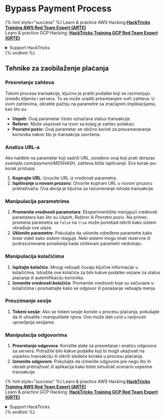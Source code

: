 # Bypass Payment Process

{% hint style="success" %}
Learn & practice AWS Hacking:<img src="/.gitbook/assets/arte.png" alt="" data-size="line">[**HackTricks Training AWS Red Team Expert (ARTE)**](https://training.hacktricks.xyz/courses/arte)<img src="/.gitbook/assets/arte.png" alt="" data-size="line">\
Learn & practice GCP Hacking: <img src="/.gitbook/assets/grte.png" alt="" data-size="line">[**HackTricks Training GCP Red Team Expert (GRTE)**<img src="/.gitbook/assets/grte.png" alt="" data-size="line">](https://training.hacktricks.xyz/courses/grte)

<details>

<summary>Support HackTricks</summary>

* Check the [**subscription plans**](https://github.com/sponsors/carlospolop)!
* **Join the** 💬 [**Discord group**](https://discord.gg/hRep4RUj7f) or the [**telegram group**](https://t.me/peass) or **follow** us on **Twitter** 🐦 [**@hacktricks\_live**](https://twitter.com/hacktricks\_live)**.**
* **Share hacking tricks by submitting PRs to the** [**HackTricks**](https://github.com/carlospolop/hacktricks) and [**HackTricks Cloud**](https://github.com/carlospolop/hacktricks-cloud) github repos.

</details>
{% endhint %}

## Tehnike za zaobilaženje plaćanja

### Presretanje zahteva
Tokom procesa transakcije, ključno je pratiti podatke koji se razmenjuju između klijenta i servera. To se može uraditi presretanjem svih zahteva. U ovim zahtevima, obratite pažnju na parametre sa značajnim implikacijama, kao što su:

- **Uspeh**: Ovaj parametar često označava status transakcije.
- **Referer**: Može ukazivati na izvor sa kojeg je zahtev potekao.
- **Povratni poziv**: Ovaj parametar se obično koristi za preusmeravanje korisnika nakon što je transakcija završena.

### Analiza URL-a
Ako naiđete na parametar koji sadrži URL, posebno onaj koji prati obrazac _example.com/payment/MD5HASH_, zahteva bliže ispitivanje. Evo korak-po-korak pristupa:

1. **Kopirajte URL**: Izvucite URL iz vrednosti parametra.
2. **Ispitivanje u novom prozoru**: Otvorite kopirani URL u novom prozoru pretraživača. Ova akcija je ključna za razumevanje ishoda transakcije.

### Manipulacija parametrima
1. **Promenite vrednosti parametara**: Eksperimentišite menjajući vrednosti parametara kao što su _Uspeh_, _Referer_ ili _Povratni poziv_. Na primer, promena parametra sa `false` na `true` može ponekad otkriti kako sistem obrađuje ove ulaze.
2. **Uklonite parametre**: Pokušajte da uklonite određene parametre kako biste videli kako sistem reaguje. Neki sistemi mogu imati rezervne ili podrazumevane ponašanja kada očekivani parametri nedostaju.

### Manipulacija kolačićima
1. **Ispitajte kolačiće**: Mnogi vebsajti čuvaju ključne informacije u kolačićima. Istražite ove kolačiće za bilo kakve podatke vezane za status plaćanja ili autentifikaciju korisnika.
2. **Izmenite vrednosti kolačića**: Promenite vrednosti koje su sačuvane u kolačićima i posmatrajte kako se odgovor ili ponašanje vebsajta menja.

### Preuzimanje sesije
1. **Tokeni sesije**: Ako se tokeni sesije koriste u procesu plaćanja, pokušajte da ih uhvatite i manipulišete njima. Ovo može dati uvid u ranjivosti upravljanja sesijama.

### Manipulacija odgovorima
1. **Presretanje odgovora**: Koristite alate za presretanje i analizu odgovora sa servera. Potražite bilo kakve podatke koji bi mogli ukazivati na uspešnu transakciju ili otkriti sledeće korake u procesu plaćanja.
2. **Izmenite odgovore**: Pokušajte da izmenite odgovore pre nego što ih obradi pretraživač ili aplikacija kako biste simulirali scenario uspešne transakcije.

{% hint style="success" %}
Learn & practice AWS Hacking:<img src="/.gitbook/assets/arte.png" alt="" data-size="line">[**HackTricks Training AWS Red Team Expert (ARTE)**](https://training.hacktricks.xyz/courses/arte)<img src="/.gitbook/assets/arte.png" alt="" data-size="line">\
Learn & practice GCP Hacking: <img src="/.gitbook/assets/grte.png" alt="" data-size="line">[**HackTricks Training GCP Red Team Expert (GRTE)**<img src="/.gitbook/assets/grte.png" alt="" data-size="line">](https://training.hacktricks.xyz/courses/grte)

<details>

<summary>Support HackTricks</summary>

* Check the [**subscription plans**](https://github.com/sponsors/carlospolop)!
* **Join the** 💬 [**Discord group**](https://discord.gg/hRep4RUj7f) or the [**telegram group**](https://t.me/peass) or **follow** us on **Twitter** 🐦 [**@hacktricks\_live**](https://twitter.com/hacktricks\_live)**.**
* **Share hacking tricks by submitting PRs to the** [**HackTricks**](https://github.com/carlospolop/hacktricks) and [**HackTricks Cloud**](https://github.com/carlospolop/hacktricks-cloud) github repos.

</details>
{% endhint %}
